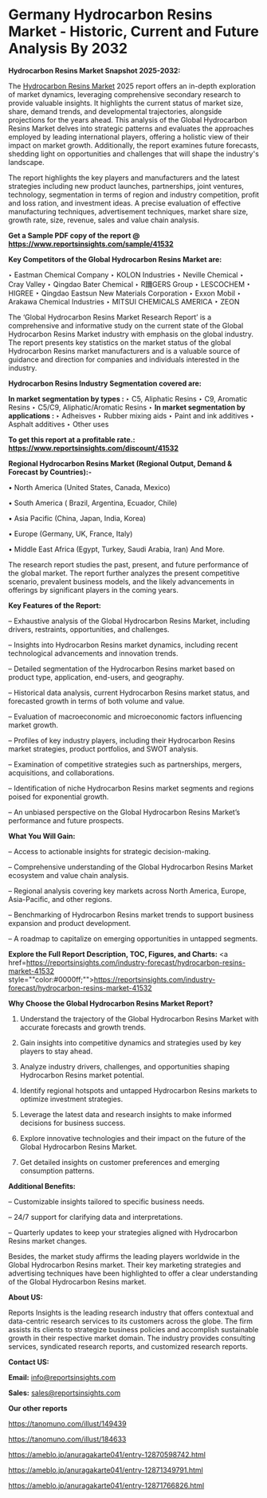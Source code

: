 # Germany Hydrocarbon Resins Market - Historic, Current and Future Analysis By 2032

<strong>Hydrocarbon Resins Market Snapshot 2025-2032:</strong>

The <a href=https://www.reportsinsights.com/sample/41532>Hydrocarbon Resins Market</a> 2025 report offers an in-depth exploration of market dynamics, leveraging comprehensive secondary research to provide valuable insights. It highlights the current status of market size, share, demand trends, and developmental trajectories, alongside projections for the years ahead. This analysis of the Global Hydrocarbon Resins Market delves into strategic patterns and evaluates the approaches employed by leading international players, offering a holistic view of their impact on market growth. Additionally, the report examines future forecasts, shedding light on opportunities and challenges that will shape the industry's landscape.

The report highlights the key players and manufacturers and the latest strategies including new product launches, partnerships, joint ventures, technology, segmentation in terms of region and industry competition, profit and loss ration, and investment ideas. A precise evaluation of effective manufacturing techniques, advertisement techniques, market share size, growth rate, size, revenue, sales and value chain analysis.

<strong>Get a Sample PDF copy of the report @ <a href=https://www.reportsinsights.com/sample/41532 style=color:#0000ff;>https://www.reportsinsights.com/sample/41532</a></strong>

<strong>Key Competitors of the Global Hydrocarbon Resins Market are:</strong>

‣ Eastman Chemical Company
‣ KOLON Industries
‣ Neville Chemical
‣ Cray Valley
‣ Qingdao Bater Chemical
‣ R躎GERS Group
‣ LESCOCHEM
‣ HIGREE
‣ Qingdao Eastsun New Materials Corporation
‣ Exxon Mobil
‣ Arakawa Chemical Industries
‣ MITSUI CHEMICALS AMERICA
‣ ZEON

The ‘Global Hydrocarbon Resins Market Research Report’ is a comprehensive and informative study on the current state of the Global Hydrocarbon Resins Market industry with emphasis on the global industry. The report presents key statistics on the market status of the global Hydrocarbon Resins market manufacturers and is a valuable source of guidance and direction for companies and individuals interested in the industry.

<strong>Hydrocarbon Resins Industry Segmentation covered are:</strong>

<strong>In market segmentation by types : </strong>
‣ C5, Aliphatic Resins
‣ C9, Aromatic Resins
‣ C5/C9, Aliphatic/Aromatic Resins
‣ 
<strong>In market segmentation by applications : </strong>
‣ Adheisves
‣ Rubber mixing aids
‣ Paint and ink additives
‣ Asphalt additives
‣ Other uses

<strong>To get this report at a profitable rate.: <a href=https://www.reportsinsights.com/discount/41532 style=color:#0000ff;>https://www.reportsinsights.com/discount/41532</a></strong>

<strong>Regional Hydrocarbon Resins Market (Regional Output, Demand &amp; Forecast by Countries):-</strong>

• North America (United States, Canada, Mexico)

• South America ( Brazil, Argentina, Ecuador, Chile)

• Asia Pacific (China, Japan, India, Korea)

• Europe (Germany, UK, France, Italy)

• Middle East Africa (Egypt, Turkey, Saudi Arabia, Iran) And More.

The research report studies the past, present, and future performance of the global market. The report further analyzes the present competitive scenario, prevalent business models, and the likely advancements in offerings by significant players in the coming years.

<strong>Key Features of the Report:</strong>

– Exhaustive analysis of the Global Hydrocarbon Resins Market, including drivers, restraints, opportunities, and challenges.

– Insights into Hydrocarbon Resins market dynamics, including recent technological advancements and innovation trends.

– Detailed segmentation of the Hydrocarbon Resins market based on product type, application, end-users, and geography.

– Historical data analysis, current Hydrocarbon Resins market status, and forecasted growth in terms of both volume and value.

– Evaluation of macroeconomic and microeconomic factors influencing market growth.

– Profiles of key industry players, including their Hydrocarbon Resins market strategies, product portfolios, and SWOT analysis.

– Examination of competitive strategies such as partnerships, mergers, acquisitions, and collaborations.

– Identification of niche Hydrocarbon Resins market segments and regions poised for exponential growth.

– An unbiased perspective on the Global Hydrocarbon Resins Market’s performance and future prospects.

<strong>What You Will Gain:</strong>

– Access to actionable insights for strategic decision-making.

– Comprehensive understanding of the Global Hydrocarbon Resins Market ecosystem and value chain analysis.

– Regional analysis covering key markets across North America, Europe, Asia-Pacific, and other regions.

– Benchmarking of Hydrocarbon Resins market trends to support business expansion and product development.

– A roadmap to capitalize on emerging opportunities in untapped segments.

<strong>Explore the Full Report Description, TOC, Figures, and Charts:</strong>
<a href=https://reportsinsights.com/industry-forecast/hydrocarbon-resins-market-41532 style=""color:#0000ff;"">https://reportsinsights.com/industry-forecast/hydrocarbon-resins-market-41532</a>

<strong>Why Choose the Global Hydrocarbon Resins Market Report?</strong>

1. Understand the trajectory of the Global Hydrocarbon Resins Market with accurate forecasts and growth trends.

2. Gain insights into competitive dynamics and strategies used by key players to stay ahead.

3. Analyze industry drivers, challenges, and opportunities shaping Hydrocarbon Resins market potential.

4. Identify regional hotspots and untapped Hydrocarbon Resins markets to optimize investment strategies.

5. Leverage the latest data and research insights to make informed decisions for business success.

6. Explore innovative technologies and their impact on the future of the Global Hydrocarbon Resins Market.

7. Get detailed insights on customer preferences and emerging consumption patterns.

<strong>Additional Benefits:</strong>

– Customizable insights tailored to specific business needs.

– 24/7 support for clarifying data and interpretations.

– Quarterly updates to keep your strategies aligned with Hydrocarbon Resins market changes.

Besides, the market study affirms the leading players worldwide in the Global Hydrocarbon Resins market. Their key marketing strategies and advertising techniques have been highlighted to offer a clear understanding of the Global Hydrocarbon Resins market.

<strong><strong>About US</strong>:</strong>

Reports Insights is the leading research industry that offers contextual and data-centric research services to its customers across the globe. The firm assists its clients to strategize business policies and accomplish sustainable growth in their respective market domain. The industry provides consulting services, syndicated research reports, and customized research reports.

<strong>Contact US:</strong>

<p class=><b>Email:</b> <a href=mailto:info@reportsinsights.com>info@reportsinsights.com</a></p>
<p class=><b>Sales:</b> <a href=mailto:sales@reportsinsights.com>sales@reportsinsights.com</a></p>

<strong>Our other reports</strong>

<a href=https://tanomuno.com/illust/149439>https://tanomuno.com/illust/149439</a>

<a href=https://tanomuno.com/illust/184633>https://tanomuno.com/illust/184633</a>

<a href=https://ameblo.jp/anuragakarte041/entry-12870598742.html>https://ameblo.jp/anuragakarte041/entry-12870598742.html</a>

<a href=https://ameblo.jp/anuragakarte041/entry-12871349791.html>https://ameblo.jp/anuragakarte041/entry-12871349791.html</a>

<a href=https://ameblo.jp/anuragakarte041/entry-12871766826.html>https://ameblo.jp/anuragakarte041/entry-12871766826.html</a>
